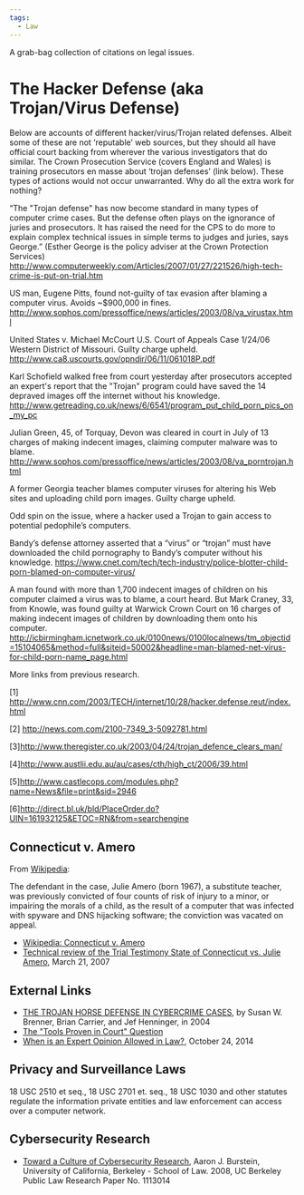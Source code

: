 ```yaml
---
tags:
  - Law
---
```

A grab-bag collection of citations on legal issues.

# The Hacker Defense (aka Trojan/Virus Defense)

Below are accounts of different hacker/virus/Trojan related defenses.
Albeit some of these are not ‘reputable’ web sources, but they should
all have official court backing from wherever the various investigators
that do similar. The Crown Prosecution Service (covers England and
Wales) is training prosecutors en masse about ‘trojan defenses’ (link
below). These types of actions would not occur unwarranted. Why do all
the extra work for nothing?

“The "Trojan defense" has now become standard in many types of computer
crime cases. But the defense often plays on the ignorance of juries and
prosecutors. It has raised the need for the CPS to do more to explain
complex technical issues in simple terms to judges and juries, says
George.” (Esther George is the policy adviser at the Crown Protection
Services)
<http://www.computerweekly.com/Articles/2007/01/27/221526/high-tech-crime-is-put-on-trial.htm>

US man, Eugene Pitts, found not-guilty of tax evasion after blaming a
computer virus. Avoids \~\$900,000 in fines.
<http://www.sophos.com/pressoffice/news/articles/2003/08/va_virustax.html>

United States v. Michael McCourt U.S. Court of Appeals Case 1/24/06
Western District of Missouri. Guilty charge upheld.
<http://www.ca8.uscourts.gov/opndir/06/11/061018P.pdf>

Karl Schofield walked free from court yesterday after prosecutors
accepted an expert's report that the "Trojan" program could have saved
the 14 depraved images off the internet without his knowledge.
<http://www.getreading.co.uk/news/6/6541/program_put_child_porn_pics_on_my_pc>

Julian Green, 45, of Torquay, Devon was cleared in court in July of 13
charges of making indecent images, claiming computer malware was to
blame.
<http://www.sophos.com/pressoffice/news/articles/2003/08/va_porntrojan.html>

A former Georgia teacher blames computer viruses for altering his Web
sites and uploading child porn images. Guilty charge upheld.

Odd spin on the issue, where a hacker used a Trojan to gain access to
potential pedophile’s computers.

Bandy’s defense attorney asserted that a “virus” or “trojan” must have
downloaded the child pornography to Bandy’s computer without his
knowledge.
<https://www.cnet.com/tech/tech-industry/police-blotter-child-porn-blamed-on-computer-virus/>

A man found with more than 1,700 indecent images of children on his
computer claimed a virus was to blame, a court heard. But Mark Craney,
33, from Knowle, was found guilty at Warwick Crown Court on 16 charges
of making indecent images of children by downloading them onto his
computer.
<http://icbirmingham.icnetwork.co.uk/0100news/0100localnews/tm_objectid=15104065&method=full&siteid=50002&headline=man-blamed-net-virus-for-child-porn-name_page.html>

More links from previous research.

\[1\] <http://www.cnn.com/2003/TECH/internet/10/28/hacker.defense.reut/index.html>

\[2\] <http://news.com.com/2100-7349_3-5092781.html>

\[3\]<http://www.theregister.co.uk/2003/04/24/trojan_defence_clears_man/>

\[4\]<http://www.austlii.edu.au/au/cases/cth/high_ct/2006/39.html>

\[5\]<http://www.castlecops.com/modules.php?name=News&file=print&sid=2946>

\[6\]<http://direct.bl.uk/bld/PlaceOrder.do?UIN=161932125&ETOC=RN&from=searchengine>

## Connecticut v. Amero

From [Wikipedia](http://en.wikipedia.org/wiki/Connecticut_v._Amero):

The defendant in the case, Julie Amero (born 1967), a substitute
teacher, was previously convicted of four counts of risk of injury to a
minor, or impairing the morals of a child, as the result of a computer
that was infected with spyware and DNS hijacking software; the
conviction was vacated on appeal.

* [Wikipedia: Connecticut v.  Amero](http://en.wikipedia.org/wiki/Connecticut_v._Amero)
* [Technical review of the Trial Testimony State of Connecticut vs.  Julie Amero](http://dfir.com.br/wp-content/uploads/2014/02/julieamerosummary.pdf),
  March 21, 2007

## External Links

* [THE TROJAN HORSE DEFENSE IN CYBERCRIME CASES](https://www.cerias.purdue.edu/assets/pdf/bibtex_archive/2005-15.pdf),
  by Susan W. Brenner, Brian Carrier, and Jef Henninger, in 2004
* [The "Tools Proven in Court" Question](http://www.cybersecurityinstitute.biz/tpicq.htm)
* [When is an Expert Opinion Allowed in Law?](https://www.elvidence.com.au/expert-opinion-in-law/),
  October 24, 2014

## Privacy and Surveillance Laws

18 USC 2510 et seq., 18 USC 2701 et. seq., 18 USC 1030 and other
statutes regulate the information private entities and law enforcement
can access over a computer network.

## Cybersecurity Research

* [Toward a Culture of Cybersecurity Research](http://papers.ssrn.com/sol3/papers.cfm?abstract_id=1113014),
  Aaron J. Burstein, University of California, Berkeley - School of Law.
  2008, UC Berkeley Public Law Research Paper No. 1113014
